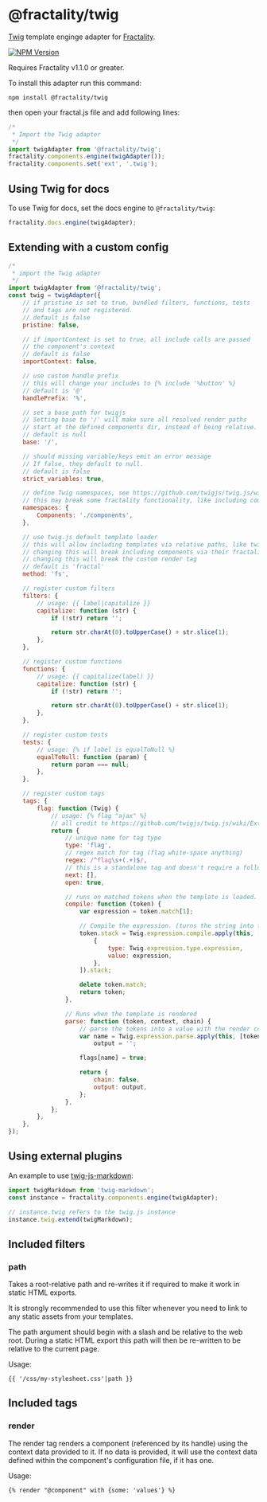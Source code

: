 # @fractality/twig

[Twig](https://github.com/twigjs/twig.js) template enginge adapter for [Fractality](http://github.com/sitepark/fractality).

[![NPM Version](https://img.shields.io/npm/v/@fractality/twig)](https://www.npmjs.com/package/@fractality/twig)

Requires Fractality v1.1.0 or greater.

To install this adapter run this command:

`npm install @fractality/twig`

then open your fractal.js file and add following lines:

```js
/*
 * Import the Twig adapter
 */
import twigAdapter from '@fractality/twig';
fractality.components.engine(twigAdapter());
fractality.components.set('ext', '.twig');
```

## Using Twig for docs

To use Twig for docs, set the docs engine to `@fractality/twig`:

```js
fractality.docs.engine(twigAdapter);
```

## Extending with a custom config

```js
/*
 * import the Twig adapter
 */
import twigAdapter from '@fractality/twig';
const twig = twigAdapter({
    // if pristine is set to true, bundled filters, functions, tests
    // and tags are not registered.
    // default is false
    pristine: false,

    // if importContext is set to true, all include calls are passed
    // the component's context
    // default is false
    importContext: false,

    // use custom handle prefix
    // this will change your includes to {% include '%button' %}
    // default is '@'
    handlePrefix: '%',

    // set a base path for twigjs
    // Setting base to '/' will make sure all resolved render paths
    // start at the defined components dir, instead of being relative.
    // default is null
    base: '/',

    // should missing variable/keys emit an error message
    // If false, they default to null.
    // default is false
    strict_variables: true,

    // define Twig namespaces, see https://github.com/twigjs/twig.js/wiki#namespaces
    // this may break some fractality functionality, like including components via their handles and the render tag
    namespaces: {
        Components: './components',
    },

    // use twig.js default template loader
    // this will allow including templates via relative paths, like twig.js or PHP Twig does by default
    // changing this will break including components via their fractality handles
    // changing this will break the custom render tag
    // default is 'fractal'
    method: 'fs',

    // register custom filters
    filters: {
        // usage: {{ label|capitalize }}
        capitalize: function (str) {
            if (!str) return '';

            return str.charAt(0).toUpperCase() + str.slice(1);
        },
    },

    // register custom functions
    functions: {
        // usage: {{ capitalize(label) }}
        capitalize: function (str) {
            if (!str) return '';

            return str.charAt(0).toUpperCase() + str.slice(1);
        },
    },

    // register custom tests
    tests: {
        // usage: {% if label is equalToNull %}
        equalToNull: function (param) {
            return param === null;
        },
    },

    // register custom tags
    tags: {
        flag: function (Twig) {
            // usage: {% flag "ajax" %}
            // all credit to https://github.com/twigjs/twig.js/wiki/Extending-twig.js-With-Custom-Tags
            return {
                // unique name for tag type
                type: 'flag',
                // regex match for tag (flag white-space anything)
                regex: /^flag\s+(.+)$/,
                // this is a standalone tag and doesn't require a following tag
                next: [],
                open: true,

                // runs on matched tokens when the template is loaded. (once per template)
                compile: function (token) {
                    var expression = token.match[1];

                    // Compile the expression. (turns the string into tokens)
                    token.stack = Twig.expression.compile.apply(this, [
                        {
                            type: Twig.expression.type.expression,
                            value: expression,
                        },
                    ]).stack;

                    delete token.match;
                    return token;
                },

                // Runs when the template is rendered
                parse: function (token, context, chain) {
                    // parse the tokens into a value with the render context
                    var name = Twig.expression.parse.apply(this, [token.stack, context]),
                        output = '';

                    flags[name] = true;

                    return {
                        chain: false,
                        output: output,
                    };
                },
            };
        },
    },
});
```

## Using external plugins

An example to use [twig-js-markdown](https://github.com/ianbytchek/twig-js-markdown):

```js
import twigMarkdown from 'twig-markdown';
const instance = fractality.components.engine(twigAdapter);

// instance.twig refers to the twig.js instance
instance.twig.extend(twigMarkdown);
```

## Included filters

### path

Takes a root-relative path and re-writes it if required to make it work in static HTML exports.

It is strongly recommended to use this filter whenever you need to link to any static assets from your templates.

The path argument should begin with a slash and be relative to the web root. During a static HTML export this path will then be re-written to be relative to the current page.

Usage:

```twig
{{ '/css/my-stylesheet.css'|path }}
```

## Included tags

### render

The render tag renders a component (referenced by its handle) using the context data provided to it. If no data is provided, it will use the context data defined within the component's configuration file, if it has one.

Usage:

```twig
{% render "@component" with {some: 'values'} %}
```
